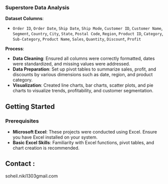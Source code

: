 ### Superstore Data Analysis
**Dataset Columns**:
- `Order ID`, `Order Date`, `Ship Date`, `Ship Mode`, `Customer ID`, `Customer Name`, `Segment`, `Country`, `City`, `State`, `Postal Code`, `Region`, `Product ID`, `Category`, `Sub-Category`, `Product Name`, `Sales`, `Quantity`, `Discount`, `Profit`

**Process**:
- **Data Cleaning**: Ensured all columns were correctly formatted, dates were standardized, and missing values were addressed.
- **Data Preparation**: Set up pivot tables to summarize sales, profit, and discounts by various dimensions such as date, region, and product category.
- **Visualization**: Created line charts, bar charts, scatter plots, and pie charts to visualize trends, profitability, and customer segmentation.

## Getting Started

### Prerequisites
- **Microsoft Excel**: These projects were conducted using Excel. Ensure you have Excel installed on your system.
- **Basic Excel Skills**: Familiarity with Excel functions, pivot tables, and chart creation is recommended.

## Contact :
soheil.niki1303gmail.com
